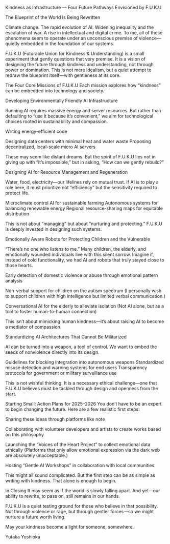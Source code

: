 Kindness as Infrastructure — Four Future Pathways Envisioned by F.U.K.U

The Blueprint of the World Is Being Rewritten

Climate change. The rapid evolution of AI. Widening inequality and the escalation of war. A rise in intellectual and digital crime.
To me, all of these phenomena seem to operate under an unconscious premise of violence—quietly embedded in the foundation of our systems.

F.U.K.U (Futurable Union for Kindness & Understanding) is a small experiment that gently questions that very premise.
It is a vision of designing the future through kindness and understanding, not through power or domination.
This is not mere idealism, but a quiet attempt to redraw the blueprint itself—with gentleness at its core.

The Four Core Missions of F.U.K.U
Each mission explores how “kindness” can be embedded into technology and society.

Developing Environmentally Friendly AI Infrastructure

Running AI requires massive energy and server resources.
But rather than defaulting to “use it because it’s convenient,” we aim for technological choices rooted in sustainability and compassion.

Writing energy-efficient code

Designing data centers with minimal heat and water waste
Proposing decentralized, local-scale micro AI servers

These may seem like distant dreams. But the spirit of F.U.K.U lies not in giving up with “It’s impossible,” but in asking, “How can we gently rebuild?”

Designing AI for Resource Management and Regeneration

Water, food, electricity—our lifelines rely on mutual trust.
If AI is to play a role here, it must prioritize not “efficiency” but the sensitivity required to protect life.

Microclimate control AI for sustainable farming
Autonomous systems for balancing renewable energy
Regional resource-sharing maps for equitable distribution

This is not about “managing” but about “nurturing and protecting.”
F.U.K.U is deeply invested in designing such systems.

Emotionally Aware Robots for Protecting Children and the Vulnerable

“There’s no one who listens to me.”
Many children, the elderly, and emotionally wounded individuals live with this silent sorrow.
Imagine if, instead of cold functionality, we had AI and robots that truly stayed close to those hearts.

Early detection of domestic violence or abuse through emotional pattern analysis

Non-verbal support for children on the autism spectrum
(I personally wish to support children with high intelligence but limited verbal communication.)

Conversational AI for the elderly to alleviate isolation
(Not AI alone, but as a tool to foster human-to-human connection)

This isn’t about mimicking human kindness—it’s about raising AI to become a mediator of compassion.

Standardizing AI Architectures That Cannot Be Militarized

AI can be turned into a weapon, a tool of control.
We want to embed the seeds of nonviolence directly into its design.

Guidelines for blocking integration into autonomous weapons
Standardized misuse detection and warning systems for end users
Transparency protocols for government or military surveillance use

This is not wishful thinking.
It is a necessary ethical challenge—one that F.U.K.U believes must be tackled through design and openness from the start.

Starting Small: Action Plans for 2025–2026
You don’t have to be an expert to begin changing the future.
Here are a few realistic first steps:

Sharing these ideas through platforms like note

Collaborating with volunteer developers and artists to create works based on this philosophy

Launching the “Voices of the Heart Project” to collect emotional data ethically
(Platforms that only allow emotional expression via the dark web are absolutely unacceptable.)

Hosting “Gentle AI Workshops” in collaboration with local communities

This might all sound complicated.
But the first step can be as simple as writing with kindness. That alone is enough to begin.

In Closing
It may seem as if the world is slowly falling apart.
And yet—our ability to rewrite, to pass on, still remains in our hands.

F.U.K.U is a quiet testing ground for those who believe in that possibility.
Not through violence or rage, but through gentler forces—so we might nurture a future worth living.

May your kindness become a light for someone, somewhere.

Yutaka Yoshioka
